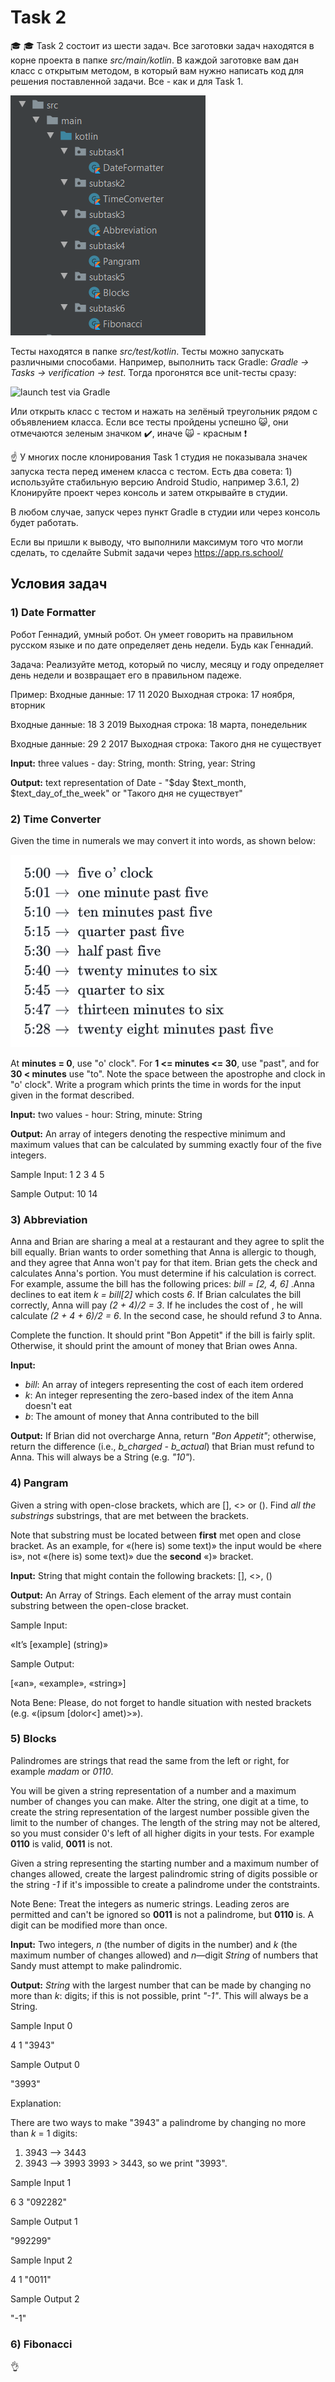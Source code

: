 # Task 2
:mortar_board: :mortar_board: Task 2 состоит из шести задач. Все заготовки задач находятся в корне проекта в папке *src/main/kotlin*. В каждой заготовке вам дан класс с открытым методом, в который вам нужно написать код для решения поставленной задачи. Все - как и для Task 1.

<img alt="structure_of_tasks" src="/images/img1.PNG" />

Тесты находятся в папке *src/test/kotlin*. Тесты можно запускать различными способами. Например, выполнить таск Gradle: *Gradle -> Tasks -> verification -> test*. Тогда прогонятся все unit-тесты сразу:

<img alt="launch test via Gradle" src="/images/img_5.PNG" />

Или открыть класс с тестом и нажать на зелёный треугольник рядом с объявлением класса. Если все тесты пройдены успешно :smiley_cat:, они отмечаются зеленым значком :heavy_check_mark:, иначе :scream_cat: - красным :heavy_exclamation_mark:

:point_up: У многих после клонирования Task 1 студия не показывала значек запуска теста перед именем класса с тестом. Есть два совета: 1) используйте стабильную версию Android Studio, например 3.6.1, 2) Клонируйте проект через консоль и затем открывайте в студии.

В любом случае, запуск через пункт Gradle в студии или через консоль будет работать. 

Если вы пришли к выводу, что выполнили максимум того что могли сделать, то сделайте Submit задачи через 
https://app.rs.school/


## Условия задач

### 1) Date Formatter

Робот Геннадий, умный робот. Он умеет говорить на правильном русском языке и по дате определяет день недели. Будь как Геннадий.

Задача:
Реализуйте метод, который по числу, месяцу и году определяет день недели и возвращает его в правильном падеже.

Пример:
Входные данные: 17 11 2020
Выходная строка: 17 ноября, вторник

Входные данные: 18 3 2019
Выходная строка: 18 марта, понедельник

Входные данные: 29 2 2017
Выходная строка: Такого дня не существует

**Input:** three values - day: String, month: String, year: String

**Output:** text representation of Date - "$day $text_month, $text_day_of_the_week" or "Такого дня не существует" 


### 2) Time Converter

Given the time in numerals we may convert it into words, as shown below:

<img alt="time converter" src="/images/img2.PNG" />

At **minutes = 0**, use "o' clock". For **1 <= minutes <= 30**, use "past", and for **30 < minutes** use "to". Note the space between the apostrophe and clock in "o' clock". Write a program which prints the time in words for the input given in the format described.

**Input:** two values - hour: String, minute: String

**Output:** An array of integers denoting the respective minimum
and maximum values that can be calculated by summing exactly four of the
five integers.

Sample Input: 1 2 3 4 5

Sample Output: 10 14


### 3) Abbreviation

Anna and Brian are sharing a meal at a restaurant and they agree to split the
bill equally. Brian wants to order something that Anna is allergic to though,
and they agree that Anna won't pay for that item. Brian gets the check and
calculates Anna's portion. You must determine if his calculation is correct.
For example, assume the bill has the following prices: *bill = [2, 4, 6]* .Anna
declines to eat item *k = bill[2]* which costs *6*. If Brian calculates the bill
correctly, Anna will pay *(2 + 4)/2 = 3*. If he includes the cost of , he will
calculate *(2 + 4 + 6)/2 = 6*. In the second case, he should refund *3* to Anna.

Complete the function. It should print "Bon Appetit" if the bill
is fairly split. Otherwise, it should print the amount of money that Brian
owes Anna.

**Input:**

 - *bill*: An array of integers representing the cost of each item ordered
 - *k*: An integer representing the zero-based index of the item Anna doesn't eat
 - *b*: The amount of money that Anna contributed to the bill

**Output:**
If Brian did not overcharge Anna, return *"Bon Appetit"*; otherwise, return
the difference (i.e., *b_charged - b_actual*) that Brian must refund to Anna. This will
always be a String (e.g. *"10"*).


### 4) Pangram

Given a string with open-close brackets, which are [], <> or (). Find *all the substrings*
substrings, that are met between the brackets.

Note that substring must be located between **first** met open and close
bracket. As an example, for «(here is) some text)» the input would be «here
is», not «(here is) some text)» due the **second** «)» bracket.

**Input:** String that might contain the following brackets: [], <>, ()

**Output:** An Array of Strings. Each element of the array must contain
substring between the open-close bracket.

Sample Input:

«It’s <an> [example] (string)»

Sample Output:

[«an», «example», «string»]

Nota Bene: Please, do not forget to handle situation with nested brackets (e.g.
«(ipsum [dolor<] amet)>»).


### 5) Blocks

Palindromes are strings that read the same from the left or right, for example *madam* or *0110*.

You will be given a string representation of a number and a maximum number of changes you can make.
Alter the string, one digit at a time, to create the string representation of the largest number possible
given the limit to the number of changes. The length of the string may not be altered, so you must
consider 0's left of all higher digits in your tests. For example **0110** is valid, **0011** is not.

Given a string representing the starting number and a maximum number of changes allowed, create the
largest palindromic string of digits possible or the string *-1* if it's impossible to create a palindrome under
the contstraints.

Note Bene: Treat the integers as numeric strings. Leading zeros are permitted and can't be ignored so **0011** is
not a palindrome, but **0110** is. A digit can be modified more than once.

**Input:**
Two integers, *n* (the number of digits in the number) and *k* (the
maximum number of changes allowed) and *n*—digit *String* of numbers that Sandy must attempt to make palindromic.

**Output:** *String* with the largest number that can be made by changing no more than *k*: digits; if this is
not possible, print *"-1"*. This will always be a String.

Sample Input 0 

4 1 "3943"

Sample Output 0

"3993"

Explanation:

There are two ways to make "3943" a palindrome by changing no more than *k* = 1 digits:
 1. 3943 —> 3443
 2. 3943 —> 3993
3993 > 3443, so we print "3993".

Sample Input 1

6 3 "092282"

Sample Output 1

"992299"

Sample Input 2

4 1 "0011"

Sample Output 2

"-1"

### 6) Fibonacci

:ok_hand:
